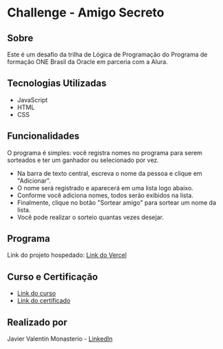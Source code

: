 # Challenge - Amigo Secreto

## Sobre

Este é um desafio da trilha de Lógica de Programação do Programa de formação ONE Brasil da Oracle em parceria com a Alura.

## Tecnologias Utilizadas

- JavaScript
- HTML
- CSS

## Funcionalidades

O programa é simples: você registra nomes no programa para serem sorteados e ter um ganhador ou selecionado por vez.

- Na barra de texto central, escreva o nome da pessoa e clique em "Adicionar".
- O nome será registrado e aparecerá em uma lista logo abaixo.
- Conforme você adiciona nomes, todos serão exibidos na lista.
- Finalmente, clique no botão "Sortear amigo" para sortear um nome da lista.
- Você pode realizar o sorteio quantas vezes desejar.

## Programa

Link do projeto hospedado: [Link do Vercel](https://challenge-amigo-secreto-alura-one-ashen.vercel.app/)

## Curso e Certificação

- [Link do curso](https://cursos.alura.com.br/course/logica-programacao-challenge-amigo-secreto)
- [Link do certificado](#)

## Realizado por

Javier Valentin Monasterio - [LinkedIn](https://www.linkedin.com/in/javiervalentinm/)